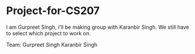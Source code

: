 # Project-for-CS207
I am Gurpreet Singh, i'll be making group with Karanbir Singh. We still have to select which project to work on.



Team:
  Gurpreet Singh
  Karanbir Singh
